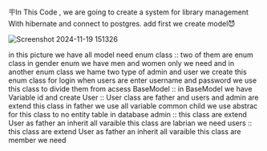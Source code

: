 🪧In This Code , we are going to create a system for library management With hibernate and connect to postgres.
add first we create model😈

![Screenshot 2024-11-19 151326](https://github.com/user-attachments/assets/d59c180c-71b4-4ced-8bd4-beb1a88a1e85)



in this picture we have all model need 
enum class :: two of them are enum class in gender enum we have men and women only we need and in another enum class we hame two type 
of admin and user we create this enum class for login when users are enter username and password we use this class to divide them from acsess
BaseModel :: in BaseModel we have Variable id and create 
User :: User class are father and users and admin are extend this class in father we use all variable common child we use abstrac for this class to no entity table in database
admin :: this class are extend User as father an inherit all varaible this class are labrian we need
users :: this class are extend User as father an inherit all varaible this class are member we need


